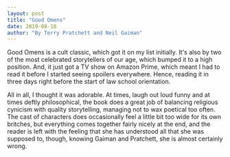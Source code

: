 ```yaml
---
layout: post
title: "Good Omens"
date: 2019-08-18
author: "By Terry Pratchett and Neil Gaiman"
---
```


Good Omens is a cult classic, which got it on my list initially. It's also by two of the most celebrated storytellers of our age, which bumped it to a high position. And, it just got a TV show on Amazon Prime, which meant I had to read it before I started seeing spoilers everywhere. Hence, reading it in three days right before the start of law school orientation.

All in all, I thought it was adorable. At times, laugh out loud funny and at times deftly philosophical, the book does a great job of balancing religious cynicism with quality storytelling, managing not to wax poetical too often. The cast of characters does occasionally feel a little bit too wide for its own britches, but everything comes together fairly nicely at the end, and the reader is left with the feeling that she has understood all that she was supposed to, though, knowing Gaiman and Pratchett, she is almost certainly wrong.